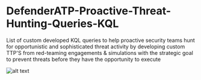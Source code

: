 # DefenderATP-Proactive-Threat-Hunting-Queries-KQL
List of custom developed KQL queries to help proactive security teams hunt for opportunistic and sophisticated threat activity by developing custom TTP'S from red-teaming engagements &amp; simulations with the strategic goal to prevent threats before they have the opportunity to execute 


![alt text](https://github.com/RoqueNight/DefenderATP-Proactive-Threat-Hunting-Queries-KQL/atp.png)

